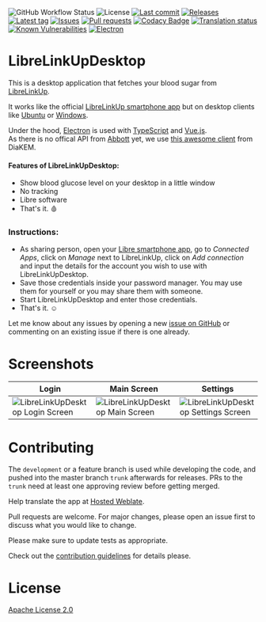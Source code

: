 ![GitHub Workflow Status](https://img.shields.io/github/workflow/status/Crazy-Marvin/LibreLinkUpDesktop/ci)
![License](https://img.shields.io/github/license/Crazy-Marvin/LibreLinkUpDesktop.svg)
[![Last commit](https://img.shields.io/github/last-commit/Crazy-Marvin/LibreLinkUpDesktop.svg?style=flat)](https://github.com/Crazy-Marvin/LibreLinkUpDesktop/commits)
[![Releases](https://img.shields.io/github/downloads/Crazy-Marvin/LibreLinkUpDesktop/total.svg?style=flat)](https://github.com/Crazy-Marvin/LibreLinkUpDesktop/releases)
[![Latest tag](https://img.shields.io/github/tag/Crazy-Marvin/LibreLinkUpDesktop.svg?style=flat)](https://github.com/Crazy-Marvin/LibreLinkUpDesktop/tags)
[![Issues](https://img.shields.io/github/issues/Crazy-Marvin/LibreLinkUpDesktop.svg?style=flat)](https://github.com/Crazy-Marvin/LibreLinkUpDesktop/issues)
[![Pull requests](https://img.shields.io/github/issues-pr/Crazy-Marvin/LibreLinkUpDesktop.svg?style=flat)](https://github.com/Crazy-Marvin/LibreLinkUpDesktop/pulls)
[![Codacy Badge](https://app.codacy.com/project/badge/Grade/ee372082360f422d933079be116bb554)](https://app.codacy.com/gh/Crazy-Marvin/LibreLinkUpDesktop/dashboard?utm_source=gh&utm_medium=referral&utm_content=&utm_campaign=Badge_grade)
[![Translation status](https://hosted.weblate.org/widget/librelinkupdesktop/librelinkupdesktop/svg-badge.svg)](https://hosted.weblate.org/engage/librelinkupdesktop/)
[![Known Vulnerabilities](https://snyk.io/test/github/Crazy-Marvin/LibreLinkUpDesktop/badge.svg?targetFile=app%2Fbuild.gradle)](https://snyk.io/test/github/Crazy-Marvin/LibreLinkUpDesktop?targetFile=package.json)
[![Electron](https://img.shields.io/badge/-Electron-blue?logo=electron&?labelColor=white&link=https%3A%2F%2Fwww.electronjs.org%2F)](https://www.electronjs.org/)


# LibreLinkUpDesktop
This is a desktop application that fetches your blood sugar from [LibreLinkUp](https://librelinkup.com/).

It works like the official [LibreLinkUp smartphone app](https://play.google.com/store/apps/details?id=org.nativescript.LibreLinkUp) but on desktop clients like [Ubuntu](https://www.ubuntu.com/desktop/) or [Windows](https://www.windows.com/).

Under the hood, [Electron](https://www.electronjs.org/) is used with [TypeScript](https://www.typescriptlang.org/) and [Vue.js](https://vuejs.org/).   
As there is no offical API from [Abbott](https://www.freestyle.abbott/) yet, we use [this awesome client](https://github.com/DiaKEM/libre-link-up-api-client) from DiaKEM.

#### Features of LibreLinkUpDesktop:
- Show blood glucose level on your desktop in a little window
- No tracking
- Libre software
- That's it. 🩸

### Instructions:
  - As sharing person, open your [Libre smartphone app](https://play.google.com/store/apps/details?id=com.freestylelibre3.app.de), go to _Connected Apps_, click on _Manage_ next to LibreLinkUp, click on _Add connection_ and input the details for the account you wish to use with LibreLinkUpDesktop.
  - Save those credentials inside your password manager. You may use them for yourself or you may share them with someone.
  - Start LibreLinkUpDesktop and enter those credentials.
  - That's it. ☺️
 
  Let me know about any issues by opening a new [issue on GitHub](https://github.com/Crazy-Marvin/LibreLinkUpDesktop/issues) or commenting on an existing issue if there is one already.

# Screenshots

Login | Main Screen | Settings
------------ | ------------- | -------------
![LibreLinkUpDesktop Login Screen](https://github.com/Crazy-Marvin/LibreLinkUpDesktop/assets/15004217/05b5f05f-bb0a-4146-970b-f6c38997310c) | ![LibreLinkUpDesktop Main Screen](https://github.com/Crazy-Marvin/LibreLinkUpDesktop/assets/15004217/1cc2f9ec-cdc3-4d65-a6da-da6816d962e7) | ![LibreLinkUpDesktop Settings Screen](https://github.com/Crazy-Marvin/LibreLinkUpDesktop/assets/15004217/2fbdd728-481f-4a04-a1d1-46adc3901703)

# Contributing

The ```development``` or a feature branch is used while developing the code, and pushed into the master branch ```trunk``` afterwards for releases.
PRs to the ```trunk``` need at least one approving review before getting merged.

Help translate the app at [Hosted Weblate](https://hosted.weblate.org/engage/librelinkupdesktop/).

Pull requests are welcome. For major changes, please open an issue first to discuss what you would like to change.

Please make sure to update tests as appropriate.

Check out the [contribution guidelines](https://github.com/Crazy-Marvin/LibreLinkUpDesktop/blob/trunk/.github/CONTRIBUTING.md) for details please.

# License

[Apache License 2.0](https://www.apache.org/licenses/LICENSE-2.0)

